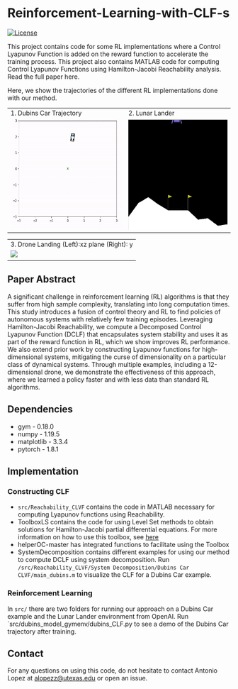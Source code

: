 # Reinforcement-Learning-with-CLF-s
[![License](https://img.shields.io/badge/license-MIT-blue)](https://opensource.org/licenses/MIT)

This project contains code for some RL implementations where a Control Lyapunov Function is added on the reward function to accelerate the training process. This project also contains MATLAB code for computing Control Lyapunov Functions using Hamilton-Jacobi Reachability analysis. Read the full paper here. 


Here, we show the trajectories of the different RL implementations done with our method. 

<table>
  <tr>
    <td style="height: 10px;">1. Dubins Car Trajectory </td>
    <td style="height: 10px;">2. Lunar Lander</td>
  </tr>
  <tr>
    <td valign="top"><img src="Figures/Dubins_traj.gif"  height="248"></td>
    <td valign="top"><img src="Figures/LunarLander.gif" height="250" width="300" ></td>
  </tr>
 </table>

<table>
  <tr>
   <td style="height: 10px;">3. Drone Landing (Left):xz plane (Right): y</td>  
  </tr>
  <tr>
    <td valign="top"><img src="Figures/Drone.gif" height="250" ></td>
  </tr>
 </table>
 



## Paper Abstract

A significant challenge in reinforcement learning (RL) algorithms is that they suffer from high sample complexity, translating into long computation times. This study introduces a fusion of control theory and RL to find policies of autonomous systems with relatively few training episodes. Leveraging Hamilton-Jacobi Reachability, we compute a Decomposed Control Lyapunov Function (DCLF) that encapsulates system stability and uses it as part of the reward function in RL, which we show improves RL performance. We also extend prior work by constructing Lyapunov functions for high-dimensional systems, mitigating the curse of dimensionality on a particular class of dynamical systems. Through multiple examples, including a 12-dimensional drone, we demonstrate the effectiveness of this approach, where we learned a policy faster and with less data than standard RL algorithms. 


## Dependencies 
- gym - 0.18.0 
- numpy - 1.19.5 
- matplotlib - 3.3.4 
- pytorch - 1.8.1 

## Implementation 

### Constructing CLF

- `src/Reachability_CLVF` contains the code in MATLAB necessary for computing Lyapunov functions using Reachability. 
- ToolboxLS contains the code for using Level Set methods to obtain solutions for Hamilton-Jacobi partial differential equations. For more information on how to use this toolbox, see [here](https://www.cs.ubc.ca/~mitchell/ToolboxLS/)
- helperOC-master has integrated functions to facilitate using the Toolbox
- SystemDecomposition contains different examples for using our method to compute DCLF using system decomposition. Run `/src/Reachability_CLVF/System Decomposition/Dubins Car CLVF/main_dubins.m` to visualize the CLF for a Dubins Car example.

### Reinforcement Learning 

In `src/` there are two folders for running our approach on a Dubins Car example and the Lunar Lander environment from OpenAI. Run `src/dubins_model_gymenv/dubins_CLF.py to see a demo of the Dubins Car trajectory after training.

## Contact 
For any questions on using this code, do not hesitate to contact Antonio Lopez at [alopezz@utexas.edu](mailto:alopezz@utexas.edu) or open an issue.


